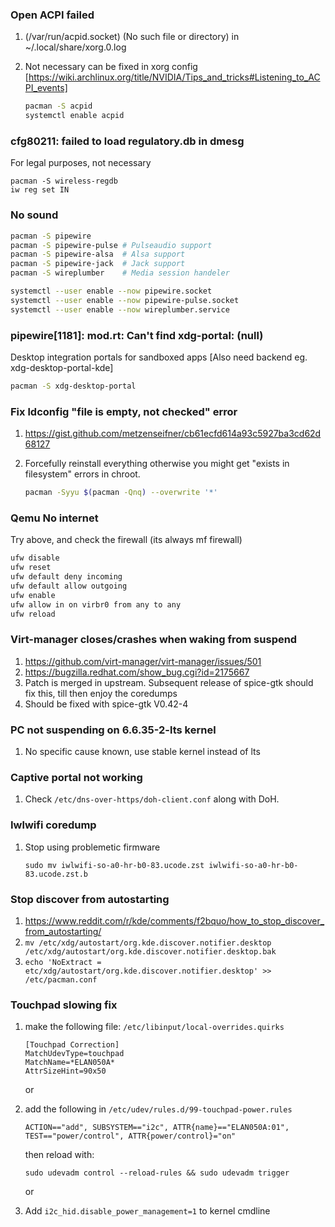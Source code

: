 ### Open ACPI failed

1. (/var/run/acpid.socket) (No such file or directory) in ~/.local/share/xorg.0.log

2. Not necessary can be fixed in xorg config [https://wiki.archlinux.org/title/NVIDIA/Tips_and_tricks#Listening_to_ACPI_events]

   ```bash
   pacman -S acpid
   systemctl enable acpid
   ```

### cfg80211: failed to load regulatory.db in dmesg

For legal purposes, not necessary

    pacman -S wireless-regdb
    iw reg set IN

### No sound

```bash
pacman -S pipewire
pacman -S pipewire-pulse # Pulseaudio support
pacman -S pipewire-alsa  # Alsa support
pacman -S pipewire-jack  # Jack support
pacman -S wireplumber    # Media session handeler

systemctl --user enable --now pipewire.socket
systemctl --user enable --now pipewire-pulse.socket
systemctl --user enable --now wireplumber.service
```

### pipewire[1181]: mod.rt: Can't find xdg-portal: (null)

Desktop integration portals for sandboxed apps [Also need backend eg. xdg-desktop-portal-kde]

```bash
pacman -S xdg-desktop-portal
```

### Fix ldconfig "file is empty, not checked" error

1. <https://gist.github.com/metzenseifner/cb61ecfd614a93c5927ba3cd62d68127>
2. Forcefully reinstall everything otherwise you might get "exists in filesystem" errors in chroot.

   ```bash
   pacman -Syyu $(pacman -Qnq) --overwrite '*'
   ```

### Qemu No internet

Try above, and check the firewall (its always mf firewall)

```bash
ufw disable
ufw reset
ufw default deny incoming
ufw default allow outgoing
ufw enable
ufw allow in on virbr0 from any to any
ufw reload
```

### Virt-manager closes/crashes when waking from suspend

1. <https://github.com/virt-manager/virt-manager/issues/501>
2. <https://bugzilla.redhat.com/show_bug.cgi?id=2175667>
3. Patch is merged in upstream. Subsequent release of spice-gtk should fix this, till then enjoy the coredumps
4. Should be fixed with spice-gtk V0.42-4

### PC not suspending on 6.6.35-2-lts kernel

1. No specific cause known, use stable kernel instead of lts

### Captive portal not working

1. Check `/etc/dns-over-https/doh-client.conf` along with DoH.

### Iwlwifi coredump

1. Stop using problemetic firmware

   ```
   sudo mv iwlwifi-so-a0-hr-b0-83.ucode.zst iwlwifi-so-a0-hr-b0-83.ucode.zst.b
   ```

### Stop discover from autostarting

1. <https://www.reddit.com/r/kde/comments/f2bquo/how_to_stop_discover_from_autostarting/>
2. `mv /etc/xdg/autostart/org.kde.discover.notifier.desktop /etc/xdg/autostart/org.kde.discover.notifier.desktop.bak`
3. `echo 'NoExtract = etc/xdg/autostart/org.kde.discover.notifier.desktop' >> /etc/pacman.conf`

### Touchpad slowing fix

1. make the following file: `/etc/libinput/local-overrides.quirks`

   ```
   [Touchpad Correction]
   MatchUdevType=touchpad
   MatchName=*ELAN050A*
   AttrSizeHint=90x50
   ```

   or

2. add the following in `/etc/udev/rules.d/99-touchpad-power.rules`

   ```
   ACTION=="add", SUBSYSTEM=="i2c", ATTR{name}=="ELAN050A:01", TEST=="power/control", ATTR{power/control}="on"
   ```

   then reload with:

   ```
   sudo udevadm control --reload-rules && sudo udevadm trigger
   ```

   or

3. Add `i2c_hid.disable_power_management=1` to kernel cmdline
